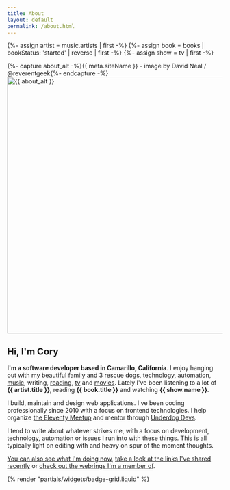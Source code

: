```yaml
---
title: About
layout: default
permalink: /about.html
---
```

{%- assign artist = music.artists | first -%}
{%- assign book = books | bookStatus: 'started' | reverse | first -%}
{%- assign show = tv | first -%}
<div class="avatar-wrapper flex-centered">
  <div class="interior">
  {%- capture about_alt -%}{{ meta.siteName }} - image by David Neal / @reverentgeek{%- endcapture -%}
  <img src="https://coryd.dev/.netlify/images/?url=/assets/img/default.png&w=600" alt="{{ about_alt }}" loading="eager" decoding="async" width="600" height="600" />
  </div>
</div>
<h2 class="page-header text-centered">Hi, I'm Cory</h2>

<strong class="highlight-text">I'm a software developer based in Camarillo, California</strong>. I enjoy hanging out with my beautiful family and 3 rescue dogs, technology, automation, [music](https://coryd.dev/now#artists), writing, [reading](https://coryd.dev/now#books), [tv](https://coryd.dev/now#tv) and [movies](https://coryd.dev/now#movies). Lately I've been listening to a lot of <strong class="highlight-text">{{ artist.title }}</strong>, reading <strong class="highlight-text">{{ book.title }}</strong> and watching <strong class="highlight-text">{{ show.name }}</strong>.

I build, maintain and design web applications. I've been coding professionally since 2010 with a focus on frontend technologies. I help organize [the Eleventy Meetup](https://11tymeetup.dev) and mentor through [Underdog Devs](https://www.underdogdevs.org).

I tend to write about whatever strikes me, with a focus on development, technology, automation or issues I run into with these things. This is all typically light on editing with and heavy on spur of the moment thoughts.

[You can also see what I'm doing now](/now), [take a look at the links I've shared recently](/links) or [check out the webrings I'm a member of](/webrings).

{% render "partials/widgets/badge-grid.liquid" %}
